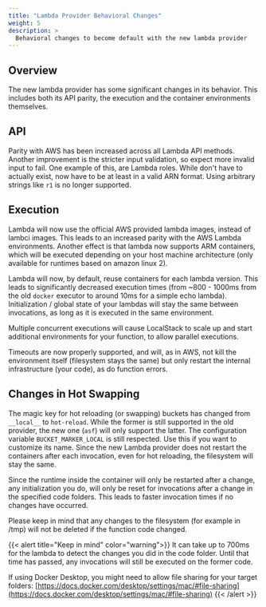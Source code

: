```yaml
---
title: "Lambda Provider Behavioral Changes"
weight: 5
description: >
  Behavioral changes to become default with the new lambda provider
---
```


## Overview
The new lambda provider has some significant changes in its behavior.
This includes both its API parity, the execution and the container environments themselves.

## API
Parity with AWS has been increased across all Lambda API methods.
Another improvement is the stricter input validation, so expect more invalid input to fail.
One example of this, are Lambda roles. While don't have to actually exist, now have to be at least in a valid ARN format. Using arbitrary strings like `r1` is no longer supported.

## Execution
Lambda will now use the official AWS provided lambda images, instead of lambci images.
This leads to an increased parity with the AWS Lambda environments.
Another effect is that lambda now supports ARM containers, which will be executed depending on your host machine architecture (only available for runtimes based on amazon linux 2).

Lambda will now, by default, reuse containers for each lambda version.
This leads to significantly decreased execution times (from ~800 - 1000ms from the old `docker` executor to around 10ms for a simple echo lambda).
Initialization / global state of your lambdas will stay the same between invocations, as long as it is executed in the same environment.

Multiple concurrent executions will cause LocalStack to scale up and start additional environments for your function, to allow parallel executions.

Timeouts are now properly supported, and will, as in AWS, not kill the environment itself (filesystem stays the same) but only restart the internal infrastructure (your code), as do function errors.


## Changes in Hot Swapping
The magic key for hot reloading (or swapping) buckets has changed from `__local__` to `hot-reload`.
While the former is still supported in the old provider, the new one (`asf`) will only support the latter.
The configuration variable `BUCKET_MARKER_LOCAL` is still respected. Use this if you want to customize its name.
Since the new Lambda provider does not restart the containers after each invocation, even for hot reloading, the filesystem will stay the same.

Since the runtime inside the container will only be restarted after a change, any initialization you do, will only be reset for invocations after a change in the specified code folders.
This leads to faster invocation times if no changes have occurred.

Please keep in mind that any changes to the filesystem (for example in /tmp) will not be deleted if the function code changed.

{{< alert title="Keep in mind" color="warning">}}
It can take up to 700ms for the lambda to detect the changes you did in the code folder. Until that time has passed, any invocations will still be executed on the former code.

If using Docker Desktop, you might need to allow file sharing for your target folders: [https://docs.docker.com/desktop/settings/mac/#file-sharing](https://docs.docker.com/desktop/settings/mac/#file-sharing)
{{< /alert >}}